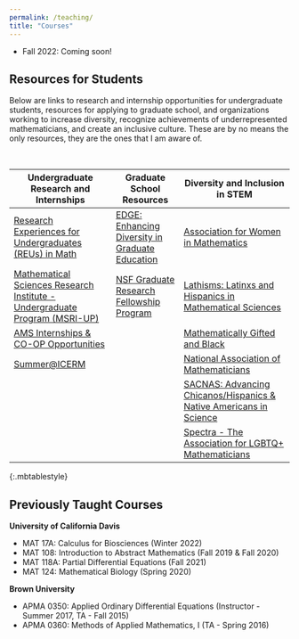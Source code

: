 ```yaml
---
permalink: /teaching/
title: "Courses"
---
```



- Fall 2022: Coming soon!




Resources for Students
----
Below are links to research and internship opportunities for undergraduate students, resources for applying to graduate school, and organizations working to increase diversity, recognize achievements of underrepresented mathematicians, and create an inclusive culture. These are by no means the only resources, they are the ones that I am aware of.

<br>

| Undergraduate Research and Internships| Graduate School Resources | Diversity and Inclusion in STEM |
| --- | --- | --- |
| [Research Experiences for Undergraduates (REUs) in Math](http://www.ams.org/education/emp-reu) | [EDGE: Enhancing Diversity in Graduate Education](https://www.edgeforwomen.org/)| [Association for Women in Mathematics](https://awm-math.org/) |
| [Mathematical Sciences Research Institute - Undergraduate Program (MSRI-UP)](https://www.msri.org/web/msri/education/for-undergraduates/msri-up) | [NSF Graduate Research Fellowship Program](https://www.nsfgrfp.org/) | [Lathisms: Latinxs and Hispanics in Mathematical Sciences](https://www.lathisms.org/)|
| [AMS Internships & CO-OP Opportunities](http://www.ams.org/profession/career-info/internships) | | [Mathematically Gifted and Black](https://mathematicallygiftedandblack.com/)|
|[Summer@ICERM](https://icerm.brown.edu/summerug/) | | [National Association of Mathematicians](https://www.nam-math.org/)|
| | |[SACNAS: Advancing Chicanos/Hispanics & Native Americans in Science](https://www.sacnas.org/)|
| | |[Spectra - The Association for LGBTQ+ Mathematicians](http://lgbtmath.org/index.html)|
{:.mbtablestyle}


Previously Taught Courses
---

__University of California Davis__

- MAT 17A: Calculus for Biosciences (Winter 2022)
- MAT 108: Introduction to Abstract Mathematics (Fall 2019 & Fall 2020)
- MAT 118A: Partial Differential Equations (Fall 2021)
- MAT 124: Mathematical Biology (Spring 2020)



__Brown University__

- APMA 0350: Applied Ordinary Differential Equations (Instructor - Summer 2017, TA - Fall 2015)
- APMA 0360: Methods of Applied Mathematics, I (TA - Spring 2016)
